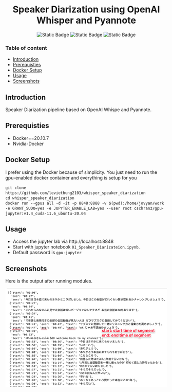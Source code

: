 <h1 align="center">Speaker Diarization using OpenAI Whisper and Pyannote</h1>
<p align="center">
    <img alt="Static Badge" src="https://img.shields.io/badge/stars_0-dummy?logo=github&labelColor=orange&color=orange&link=https%3A%2F%2Fraw.githubusercontent.com%2FMahmoudAshraf97%2Fwhisper-diarization%2Fmain%2FREADME.md">
    <img alt="Static Badge" src="https://img.shields.io/badge/issues_0-dummy?logo=github&color=yellow&link=https%3A%2F%2Fraw.githubusercontent.com%2FMahmoudAshraf97%2Fwhisper-diarization%2Fmain%2FREADME.md">
    <img alt="Static Badge" src="https://img.shields.io/badge/license_MIT-dummy?logo=github&color=blue&link=https%3A%2F%2Fraw.githubusercontent.com%2FMahmoudAshraf97%2Fwhisper-diarization%2Fmain%2FREADME.md">
</p>

<h3>Table of content</h3>

- [Introduction](#introduction)
- [Prerequisties](#prerequisties)
- [Docker Setup](#docker-setup)
- [Usage](#usage)
- [Screenshots](#screenshots)

## Introduction
Speaker Diarization pipeline based on OpenAI Whispe and Pyannote.

## Prerequisties
- Docker==20.10.7
- Nvidia-Docker

## Docker Setup
I prefer using the Docker because of simplicity. You just need to run the gpu-enabled docker container and everything is setup for you

```
git clone https://github.com/leviethung2103/whisper_speaker_diarization
cd whisper_speaker_diarization
docker run --gpus all -d -it -p 8848:8888 -v $(pwd):/home/jovyan/work -e GRANT_SUDO=yes -e JUPYTER_ENABLE_LAB=yes --user root cschranz/gpu-jupyter:v1.4_cuda-11.6_ubuntu-20.04 
```

## Usage
- Access the jupyter lab via http://localhost:8848 
- Start with jupyter notebook `01_Speaker_Diarizateion.ipynb`. 
- Default password is `gpu-jupyter`



## Screenshots
Here is the output after running modules.

![Segment](assets/img1.png) 
